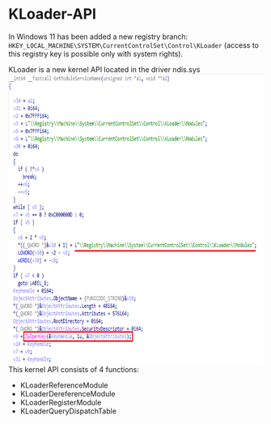 # KLoader-API

In Windows 11  has been added a new registry branch: `HKEY_LOCAL_MACHINE\SYSTEM\CurrentControlSet\Control\KLoader` (access to this registry key is possible only with system rights).

KLoader is a new kernel API located in the driver ndis.sys
<img align="left" src="https://raw.githubusercontent.com/LunarResearch/KLoader-API/main/ndis_kloader.png" width="755" height="575">

























This kernel API consists of 4 functions:
* KLoaderReferenceModule
* KLoaderDereferenceModule
* KLoaderRegisterModule
* KLoaderQueryDispatchTable
